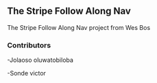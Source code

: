 ## The Stripe Follow Along Nav 

The Stripe Follow Along Nav  project from Wes Bos

### Contributors 
-Jolaoso oluwatobiloba

-Sonde victor

